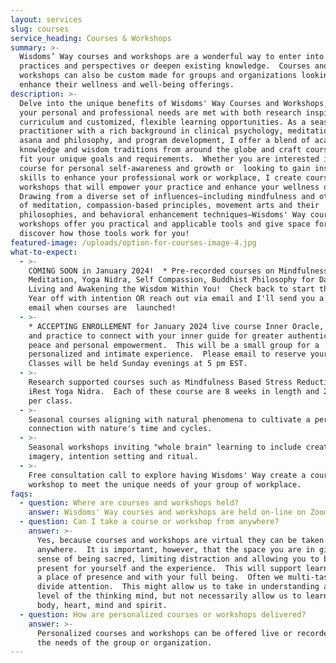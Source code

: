 ```yaml
---
layout: services
slug: courses
service_heading: Courses & Workshops
summary: >-
  Wisdoms’ Way courses and workshops are a wonderful way to enter into new
  practices and perspectives or deepen existing knowledge.  Courses and
  workshops can also be custom made for groups and organizations looking to
  enhance their wellness and well-being offerings. 
description: >-
  Delve into the unique benefits of Wisdoms' Way Courses and Workshops, where
  your personal and professional needs are met with both research inspired
  curriculum and customized, flexible learning opportunities. As a seasoned
  practitioner with a rich background in clinical psychology, meditation, yoga
  asana and philosophy, and program development, I offer a blend of academic
  knowledge and wisdom traditions from around the globe and craft courses that
  fit your unique goals and requirements.  Whether you are interested in a
  course for personal self-awareness and growth or  looking to gain insights and
  skills to enhance your professional work or workplace, I create courses and
  workshops that will empower your practice and enhance your wellness offerings.
  Drawing from a diverse set of influences—including mindfulness and other forms
  of meditation, compassion-based principles, movement arts and their
  philosophies, and behavioral enhancement techniques—Wisdoms' Way courses and
  workshops offer you practical and applicable tools and give space for you to
  discover how those tools work for you!
featured-image: /uploads/option-for-courses-image-4.jpg
what-to-expect:
  - >-
    COMING SOON in January 2024!  * Pre-recorded courses on Mindfulness
    Meditation, Yoga Nidra, Self Compassion, Buddhist Philosophy for Daily
    Living and Awakening the Wisdom Within You!  Check back to start the New
    Year off with intention OR reach out via email and I'll send you a personal
    email when courses are  launched! 
  - >-
    * ACCEPTING ENROLLEMENT for January 2024 live course Inner Oracle, methods
    and practice to connect with your inner guide for greater authenticity, joy,
    peace and personal empowerment.  This will be a small group for a
    personalized and intimate experience.  Please email to reserve your spot!
    Classes will be held Sunday evenings at 5 pm EST.
  - >-
    Research supported courses such as Mindfulness Based Stress Reduction and
    iRest Yoga Nidra.  Each of these course are 8 weeks in length and 2.5  hours
    per class. 
  - >-
    Seasonal courses aligning with natural phenomena to cultivate a personal
    connection with nature's time and cycles.
  - >-
    Seasonal workshops inviting "whole brain" learning to include creativity,
    imagery, intention setting and ritual.
  - >-
    Free consultation call to explore having Wisdoms' Way create a course or
    workshop to meet the unique needs of your group of workplace.
faqs:
  - question: Where are courses and workshops held?
    answer: Wisdoms' Way courses and workshops are held on-line on Zoom.
  - question: Can I take a course or workshop from anywhere?
    answer: >-
      Yes, because courses and workshops are virtual they can be taken
      anywhere.  It is important, however, that the space you are in given a
      sense of being sacred, limiting distraction and allowing you to be fully
      present for yourself and the experience.  This will support learning from
      a place of presence and with your full being.  Often we multi-task and
      divide attention.  This might allow us to take in understanding at the
      level of the thinking mind, but not necessarily allow us to learn fully -
      body, heart, mind and spirit. 
  - question: How are personalized courses or workshops delivered?
    answer: >-
      Personalized courses and workshops can be offered live or recorded to meet
      the needs of the group or organization. 
---
```

